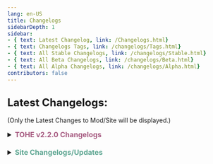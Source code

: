 ```yaml
---
lang: en-US
title: Changelogs
sidebarDepth: 1
sidebar:
- { text: Latest Changelog, link: /Changelogs.html}
- { text: Changelogs Tags, link: /changelogs/Tags.html}
- { text: All Stable Changelogs, link: /changelogs/Stable.html}
- { text: All Beta Changelogs, link: /changelogs/Beta.html}
- { text: All Alpha Changelogs, link: /changelogs/Alpha.html}
contributors: false
---
```


## <font size=5em><b>Latest Changelogs:</b></font><br>
(Only the Latest Changes to Mod/Site will be displayed.)

<font size=3em>
<details>
<summary><b><font color=#a65a80>TOHE v2.2.0 Changelogs</font></b></summary>

<b><font color=#cf4e8f>v2.2.0 Stable Release</font></b>

There are no notes for this yet but there's no point in updating this with alpha builds when it wont get pushed live until a main build
</details>
<br>
<details>
<summary><b><font color=#5ea692>Site Changelogs/Updates</font></b></summary>

* By [**Pyro**](https://sites.google.com/view/notpyro404)<br>
= <font color=#ece218><b>NOTICE</b></font>: If there are any other issues, or you simply have feedback, open a forum in `#website-feedback`! Thank you!<br>
= <font color=#e08709><b>IMPROVEMENT</b></font>: **Heavy** FAQ Rework. (Sorted into various categories + Includes Installation Guides.)<br>
\- <font color=red><b>REMOVED</b></font>: _Remove Install.md (Refer Above)_<br>
= <font color=#e08709><b>IMPROVEMENT</b></font>: **Heavy** Resources Rework. (Sorted into various categories + Includes User-Submitted Presets + Translations.)<br>
\- <font color=red><b>REMOVED</b></font>: _Remove Presets.md (Refer Above)_<br>
\- <font color=red><b>REMOVED</b></font>: _Remove Translations.md (Refer Above)_<br>
= <font color=#e08709><b>IMPROVEMENT</b></font>: Reformat Death Reasons List on Resources Page (To be Cleaner/Compact)<br>
= <font color=#e08709><b>IMPROVEMENT</b></font>: **Quizmaster Questions + Answers** Displayed on Resources Page (Answers will be hidden by default)<br>
= <font color=#ece218><b>NOTICE</b></font>: Prepared for Coven Faction.<br>
= <font color=#ece218><b>NOTICE</b></font>: Add Unofficial Lore Theory Batches 1 through 7.<br>
= <font color=#e08709><b>IMPROVEMENT</b></font>: Recount all Roles/Addons (Sub-Faction Totals, Faction Totals, & Full Total)<br>
</details>
</font>